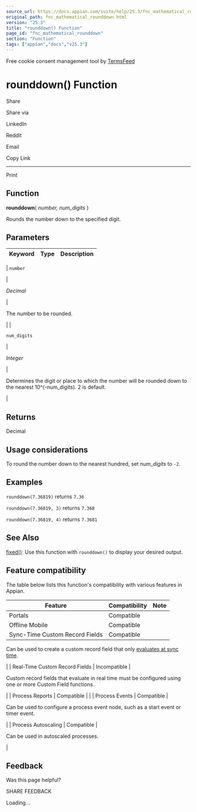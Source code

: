 ```yaml
---
source_url: https://docs.appian.com/suite/help/25.3/fnc_mathematical_rounddown.html
original_path: fnc_mathematical_rounddown.html
version: "25.3"
title: "rounddown() Function"
page_id: "fnc_mathematical_rounddown"
section: "Function"
tags: ["appian","docs","v25.3"]
---
```



Free cookie consent management tool by [TermsFeed](https://www.termsfeed.com/)

# rounddown() Function

Share

Share via

LinkedIn

Reddit

Email

Copy Link

* * *

Print

## Function

**rounddown**( _number, num\_digits_ )

Rounds the number down to the specified digit.

## Parameters

| Keyword | Type | Description |
| --- | --- | --- |
|
`number`

 |

_Decimal_

 |

The number to be rounded.

 |
|

`num_digits`

 |

_Integer_

 |

Determines the digit or place to which the number will be rounded down to the nearest 10^(-num\_digits). 2 is default.

 |

## Returns

Decimal

## Usage considerations

To round the number down to the nearest hundred, set _num\_digits_ to `-2`.

## Examples

`rounddown(7.36819)` returns `7.36`

`rounddown(7.36819, 3)` returns `7.368`

`rounddown(7.36819, 4)` returns `7.3681`

## See Also

[fixed()](fnc_text_fixed.html): Use this function with `rounddown()` to display your desired output.

## Feature compatibility

The table below lists this function's compatibility with various features in Appian.

| Feature | Compatibility | Note |
| --- | --- | --- |
| Portals | Compatible |  |
| Offline Mobile | Compatible |  |
| Sync-Time Custom Record Fields | Compatible |
Can be used to create a custom record field that only [evaluates at sync time](custom-record-fields.html#prodlink-sync-time-evaluations).

 |
| Real-Time Custom Record Fields | Incompatible |

Custom record fields that evaluate in real time must be configured using one or more Custom Field functions.

 |
| Process Reports | Compatible |  |
| Process Events | Compatible |

Can be used to configure a process event node, such as a start event or timer event.

 |
| Process Autoscaling | Compatible |

Can be used in autoscaled processes.

 |

## Feedback

Was this page helpful?

SHARE FEEDBACK

Loading...